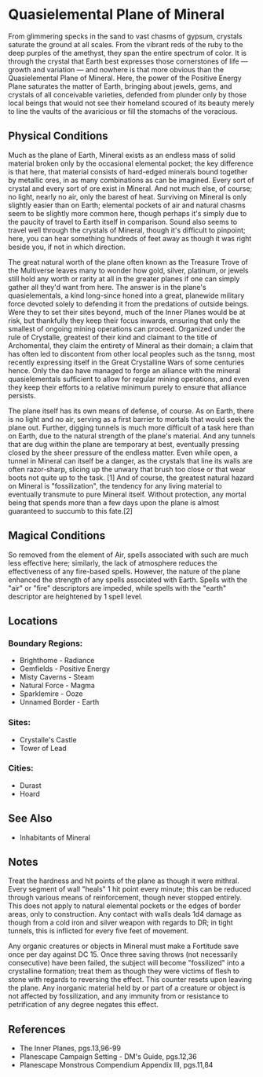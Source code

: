 # Quasielemental Plane of Mineral

From glimmering specks in the sand to vast chasms of gypsum, crystals saturate the ground at all scales. From the vibrant reds of the ruby to the deep purples of the amethyst, they span the entire spectrum of color. It is through the crystal that Earth best expresses those cornerstones of life — growth and variation — and nowhere is that more obvious than the Quasielemental Plane of Mineral. Here, the power of the Positive Energy Plane saturates the matter of Earth, bringing about jewels, gems, and crystals of all conceivable varieties, defended from plunder only by those local beings that would not see their homeland scoured of its beauty merely to line the vaults of the avaricious or fill the stomachs of the voracious.


## Physical Conditions

Much as the plane of Earth, Mineral exists as an endless mass of solid material broken only by the occasional elemental pocket; the key difference is that here, that material consists of hard-edged minerals bound together by metallic ores, in as many combinations as can be imagined. Every sort of crystal and every sort of ore exist in Mineral. And not much else, of course; no light, nearly no air, only the barest of heat. Surviving on Mineral is only slightly easier than on Earth; elemental pockets of air and natural chasms seem to be slightly more common here, though perhaps it's simply due to the paucity of travel to Earth itself in comparison. Sound also seems to travel well through the crystals of Mineral, though it's difficult to pinpoint; here, you can hear something hundreds of feet away as though it was right beside you, if not in which direction.

The great natural worth of the plane often known as the Treasure Trove of the Multiverse leaves many to wonder how gold, silver, platinum, or jewels still hold any worth or rarity at all in the greater planes if one can simply gather all they'd want from here. The answer is in the plane's quasielementals, a kind long-since honed into a great, planewide military force devoted solely to defending it from the predations of outside beings. Were they to set their sites beyond, much of the Inner Planes would be at risk, but thankfully they keep their focus inwards, ensuring that only the smallest of ongoing mining operations can proceed. Organized under the rule of Crystalle, greatest of their kind and claimant to the title of Archomental, they claim the entirety of Mineral as their domain; a claim that has often led to discontent from other local peoples such as the tsnng, most recently expressing itself in the Great Crystalline Wars of some centuries hence. Only the dao have managed to forge an alliance with the mineral quasielementals sufficient to allow for regular mining operations, and even they keep their efforts to a relative minimum purely to ensure that alliance persists.

The plane itself has its own means of defense, of course. As on Earth, there is no light and no air, serving as a first barrier to mortals that would seek the plane out. Further, digging tunnels is much more difficult of a task here than on Earth, due to the natural strength of the plane's material. And any tunnels that are dug within the plane are temporary at best, eventually pressing closed by the sheer pressure of the endless matter. Even while open, a tunnel in Mineral can itself be a danger, as the crystals that line its walls are often razor-sharp, slicing up the unwary that brush too close or that wear boots not quite up to the task. [1] And of course, the greatest natural hazard on Mineral is "fossilization", the tendency for any living material to eventually transmute to pure Mineral itself. Without protection, any mortal being that spends more than a few days upon the plane is almost guaranteed to succumb to this fate.[2]


## Magical Conditions

So removed from the element of Air, spells associated with such are much less effective here; similarly, the lack of atmosphere reduces the effectiveness of any fire-based spells. However, the nature of the plane enhanced the strength of any spells associated with Earth. Spells with the "air" or "fire" descriptors are impeded, while spells with the "earth" descriptor are heightened by 1 spell level.


## Locations
### Boundary Regions:
- Brighthome - Radiance
- Gemfields - Positive Energy
- Misty Caverns - Steam
- Natural Force - Magma
- Sparklemire - Ooze
- Unnamed Border - Earth

### Sites:
- Crystalle's Castle
- Tower of Lead

### Cities:
- Durast
- Hoard


## See Also
- Inhabitants of Mineral


## Notes

Treat the hardness and hit points of the plane as though it were mithral. Every segment of wall "heals" 1 hit point every minute; this can be reduced through various means of reinforcement, though never stopped entirely. This does not apply to natural elemental pockets or the edges of border areas, only to construction. Any contact with walls deals 1d4 damage as though from a cold iron and silver weapon with regards to DR; in tight tunnels, this is inflicted for every five feet of movement.

Any organic creatures or objects in Mineral must make a Fortitude save once per day against DC 15. Once three saving throws (not necessarily consecutive) have been failed, the subject will become "fossilized" into a crystalline formation; treat them as though they were victims of flesh to stone with regards to reversing the effect. This counter resets upon leaving the plane. Any inorganic material held by or part of a creature or object is not affected by fossilization, and any immunity from or resistance to petrification of any degree negates this effect.


## References
- The Inner Planes, pgs.13,96-99
- Planescape Campaign Setting - DM's Guide, pgs.12,36
- Planescape Monstrous Compendium Appendix III, pgs.11,84